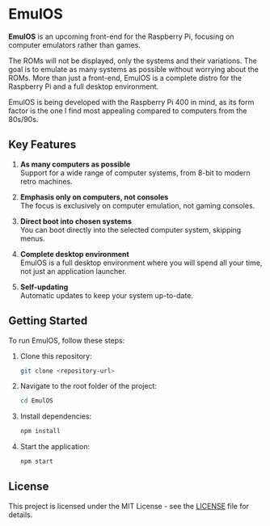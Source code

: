 
# EmulOS

**EmulOS** is an upcoming front-end for the Raspberry Pi, focusing on computer emulators rather than games.

The ROMs will not be displayed, only the systems and their variations. The goal is to emulate as many systems as possible without worrying about the ROMs. More than just a front-end, EmulOS is a complete distro for the Raspberry Pi and a full desktop environment.

EmulOS is being developed with the Raspberry Pi 400 in mind, as its form factor is the one I find most appealing compared to computers from the 80s/90s.

## Key Features

1. **As many computers as possible**  
   Support for a wide range of computer systems, from 8-bit to modern retro machines.

2. **Emphasis only on computers, not consoles**  
   The focus is exclusively on computer emulation, not gaming consoles.

3. **Direct boot into chosen systems**  
   You can boot directly into the selected computer system, skipping menus.

4. **Complete desktop environment**  
   EmulOS is a full desktop environment where you will spend all your time, not just an application launcher.

5. **Self-updating**  
   Automatic updates to keep your system up-to-date.

## Getting Started

To run EmulOS, follow these steps:

1. Clone this repository:
   ```bash
   git clone <repository-url>
   ```

2. Navigate to the root folder of the project:
   ```bash
   cd EmulOS
   ```

3. Install dependencies:
   ```bash
   npm install
   ```

4. Start the application:
   ```bash
   npm start
   ```

## License

This project is licensed under the MIT License - see the [LICENSE](LICENSE) file for details.
